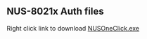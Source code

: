 ## NUS-8021x Auth files
 
 Right click link to download [NUSOneClick.exe](https://github.com/dgreatcoder/ssls/blob/main/NUSOneClick.exe)
 
 
